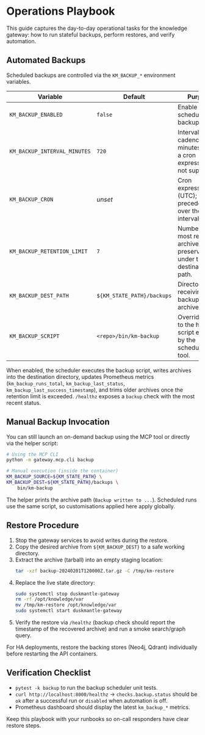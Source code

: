 # Operations Playbook

This guide captures the day-to-day operational tasks for the knowledge gateway: how to run stateful backups, perform restores, and verify automation.

## Automated Backups

Scheduled backups are controlled via the `KM_BACKUP_*` environment variables.

| Variable | Default | Purpose |
|----------|---------|---------|
| `KM_BACKUP_ENABLED` | `false` | Enable scheduled backup jobs. |
| `KM_BACKUP_INTERVAL_MINUTES` | `720` | Interval cadence (in minutes) when a cron expression is not supplied. |
| `KM_BACKUP_CRON` | _unset_ | Cron expression (UTC); takes precedence over the interval. |
| `KM_BACKUP_RETENTION_LIMIT` | `7` | Number of most recent archives preserved under the destination path. |
| `KM_BACKUP_DEST_PATH` | `${KM_STATE_PATH}/backups` | Directory receiving backup archives. |
| `KM_BACKUP_SCRIPT` | `<repo>/bin/km-backup` | Override path to the helper script executed by the scheduler/MCP tool. |

When enabled, the scheduler executes the backup script, writes archives into the destination directory, updates Prometheus metrics (`km_backup_runs_total`, `km_backup_last_status`, `km_backup_last_success_timestamp`), and trims older archives once the retention limit is exceeded. `/healthz` exposes a `backup` check with the most recent status.

## Manual Backup Invocation

You can still launch an on-demand backup using the MCP tool or directly via the helper script:

```bash
# Using the MCP CLI
python -m gateway.mcp.cli backup

# Manual execution (inside the container)
KM_BACKUP_SOURCE=${KM_STATE_PATH} \
KM_BACKUP_DEST=${KM_STATE_PATH}/backups \
    bin/km-backup
```

The helper prints the archive path (`Backup written to ...`). Scheduled runs use the same script, so customisations applied here apply globally.

## Restore Procedure

1. Stop the gateway services to avoid writes during the restore.
2. Copy the desired archive from `${KM_BACKUP_DEST}` to a safe working directory.
3. Extract the archive (tarball) into an empty staging location:
   ```bash
   tar -xzf backup-20240201T120000Z.tar.gz -C /tmp/km-restore
   ```
4. Replace the live state directory:
   ```bash
   sudo systemctl stop duskmantle-gateway
   rm -rf /opt/knowledge/var
   mv /tmp/km-restore /opt/knowledge/var
   sudo systemctl start duskmantle-gateway
   ```
5. Verify the restore via `/healthz` (backup check should report the timestamp of the recovered archive) and run a smoke search/graph query.

For HA deployments, restore the backing stores (Neo4j, Qdrant) individually before restarting the API containers.

## Verification Checklist

- `pytest -k backup` to run the backup scheduler unit tests.
- `curl http://localhost:8000/healthz` → `checks.backup.status` should be `ok` after a successful run or `disabled` when automation is off.
- Prometheus dashboard should display the latest `km_backup_*` metrics.

Keep this playbook with your runbooks so on-call responders have clear restore steps.

